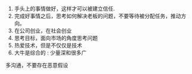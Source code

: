 1. 手头上的事情做好，这样才可以被建立信任.
2. 完成好事情之后，思考如何解决老板的问题，不要等待被分配任务，推动方向。
3. 在公司创业，在社会创业
4. 思考目标，面向市场的角度思考问题
5. 热爱技术，但是不仅仅是技术
6. 大牛是综合的 : 少量深和很多广

多沟通，不要存在恶意假设
